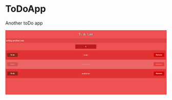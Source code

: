 # ToDoApp

 Another toDo app

![Print overview](https://github.com/IvanGaray/toDoApp/blob/master/print.png)
